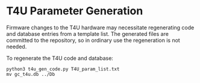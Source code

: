 T4U Parameter Generation
========================

Firmware changes to the T4U hardware may necessitate regenerating code 
and database entries from a template list.  The generated files are 
committed to the repository, so in ordinary use the regeneration is not 
needed.

To regenerate the T4U code and database:


    python3 t4u_gen_code.py T4U_param_list.txt
    mv gc_t4u.db ../Db


